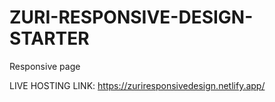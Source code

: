 # ZURI-RESPONSIVE-DESIGN-STARTER
Responsive page

LIVE HOSTING LINK: https://zuriresponsivedesign.netlify.app/
